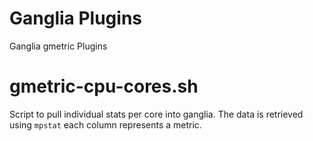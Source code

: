 Ganglia Plugins
===============

Ganglia gmetric Plugins

gmetric-cpu-cores.sh
====================

Script to pull individual stats per core into ganglia. The data is retrieved using `mpstat` each column represents a metric.
